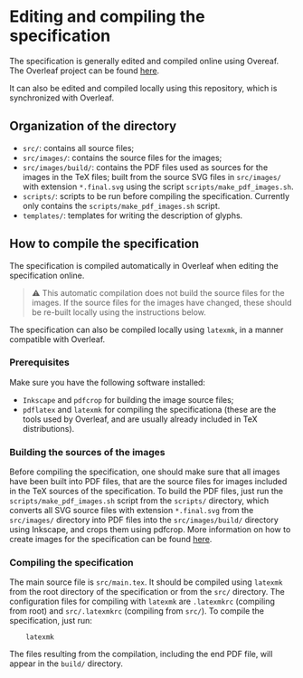 # Editing and compiling the specification

The specification is generally edited and compiled online using Overeaf.
The Overleaf project can be found [here]().

It can also be edited and compiled locally using this repository, which is synchronized with Overleaf.

## Organization of the directory

* `src/`: contains all source files;
* `src/images/`: contains the source files for the images;
* `src/images/build/`: contains the PDF files used as sources for the images in the TeX files; built from the source SVG files in `src/images/` with extension `*.final.svg` using the script `scripts/make_pdf_images.sh`.
* `scripts/`: scripts to be run before compiling the specification. Currently only contains the `scripts/make_pdf_images.sh` script.
* `templates/`: templates for writing the description of glyphs.

## How to compile the specification

The specification is compiled automatically in Overleaf when editing the specification online.
> :warning: This automatic compilation does not build the source files for the images.
If the source files for the images have changed, these should be re-built locally using the instructions below.

The specification can also be compiled locally using `latexmk`, in a manner compatible with Overleaf.

### Prerequisites

Make sure you have the following software installed:
* `Inkscape` and `pdfcrop` for building the image source files;
* `pdflatex` and `latexmk` for compiling the specificationa (these are the tools used by Overleaf, and are usually already included in TeX distributions).

### Building the sources of the images

Before compiling the specification, one should make sure that all images have been built into PDF files, that are the source files for images included in the TeX sources of the specification.
To build the PDF files, just run the `scripts/make_pdf_images.sh` script from the `scripts/` directory, which converts all SVG source files with extension `*.final.svg` from the `src/images/` directory into PDF files into the `src/images/build/` directory using Inkscape, and crops them using pdfcrop.
More information on how to create images for the specification can be found [here](src/images/README.md).

### Compiling the specification

The main source file is `src/main.tex`.
It should be compiled using `latexmk` from the root directory of the specification or from the `src/` directory.
The configuration files for compiling with `latexmk` are `.latexmkrc` (compiling from root) and `src/.latexmkrc` (compiling from `src/`).
To compile the specification, just run:

```
    latexmk
```

The files resulting from the compilation, including the end PDF file, will appear in the `build/` directory.
